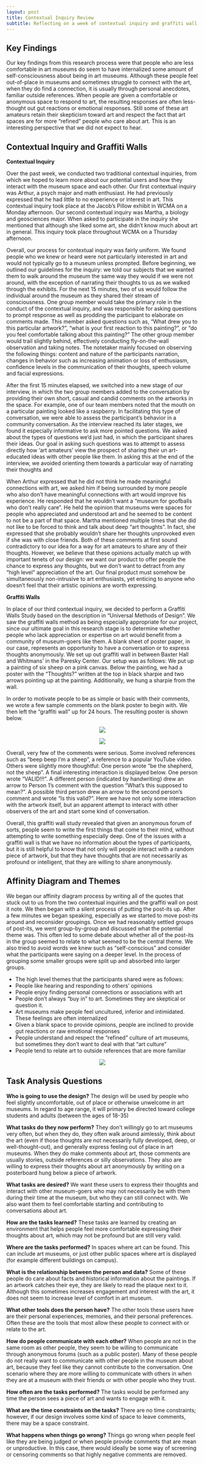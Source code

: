```yaml
---
layout: post
title: Contextual Inquiry Review
subtitle: Reflecting on a week of contextual inquiry and graffiti wall analysis
---
```


## Key Findings

Our key findings from this research process were that people who are less comfortable in art museums do seem to have internalized some amount of self-consciousness about being in art museums. Although these people feel out-of-place in museums and sometimes struggle to connect with the art, when they do find a connection, it is usually through personal anecdotes, familiar outside references. When people are given a comfortable or anonymous space to respond to art, the resulting responses are often less-thought out gut reactions or emotional responses. Still some of these art amateurs retain their skepticism toward art and respect the fact that art spaces are for more “refined” people who care about art. This is an interesting perspective that we did not expect to hear.


## Contextual Inquiry and Graffiti Walls

**Contextual Inquiry**

Over the past week, we conducted two traditional contextual inquiries, from which we hoped to learn more about our potential users and how they interact with the museum space and each other. Our first contextual inquiry was Arthur, a psych major and math enthusiast. He had previously expressed that he had little to no experience or interest in art. This contextual inquiry took place at the Jacob’s Pillow exhibit in WCMA on a Monday afternoon. Our second contextual inquiry was Martha, a biology and geosciences major. When asked to participate in the inquiry she mentioned that although she liked some art, she didn’t know much about art in general. This inquiry took place throughout WCMA on a Thursday afternoon.

Overall, our process for contextual inquiry was fairly uniform. We found people who we knew or heard were not particularly interested in art and would not typically go to a museum unless prompted. Before beginning, we outlined our guidelines for the inquiry: we told our subjects that we wanted them to walk around the museum the same way they would if we were not around, with the exception of narrating their thoughts to us as we walked through the exhibits. 
For the next 15 minutes, two of us would follow the individual around the museum as they shared their stream of consciousness. One group member would take the primary role in the conduct of the contextual inquiry, and was responsible for asking questions to prompt response as well as prodding the participant to elaborate on comments made. This member asked questions such as, “What drew you to this particular artwork?”, “what is your first reaction to this painting?”, or “do you feel comfortable talking about this painting?” The other group member would trail slightly behind, effectively conducting fly-on-the-wall observation and taking notes. The notetaker mainly focused on observing the following things: content and nature of the participants narration, changes in behavior such as increasing animation or loss of enthusiasm, confidence levels in the communication of their thoughts, speech volume and facial expressions. 

After the first 15 minutes elapsed, we switched into a new stage of our interview, in which the two group members added to the conversation by providing their own short, casual and candid comments on the artworks in the space. For example, one of our team members noted that the mouth on a particular painting looked like a raspberry. In facilitating this type of conversation, we were able to assess the participant’s behavior in a community conversation. As the interview reached its later stages, we found it especially informative to ask more pointed questions. We asked about the types of questions we’d just had, in which the participant shares their ideas. Our goal in asking such questions was to attempt to assess directly how ‘art amateurs’ view the prospect of sharing their un art-educated ideas with other people like them. In asking this at the end of the interview, we avoided orienting them towards a particular way of narrating their thoughts and 

When Arthur expressed that he did not think he made meaningful connections with art, we asked him if being surrounded by more people who also don’t have meaningful connections with art would improve his experience. He responded that he wouldn’t want a “museum for goofballs who don’t really care”. He held the opinion that museums were spaces for people who appreciated and understood art and he seemed to be content to not be a part of that space. Martha mentioned multiple times that she did not like to be forced to think and talk about deep “art thoughts”. In fact, she expressed that she probably wouldn’t share her thoughts unprovoked even if she was with close friends. Both of these comments at first sound contradictory to our idea for a way for art amateurs to share any of their thoughts. However, we believe that these opinions actually match up with important tenets of our design: we want our product to offer people the chance to express any thoughts, but we don’t want to detract from any “high level” appreciation of the art. Our final product must somehow be simultaneously non-intrusive to art enthusiasts, yet enticing to anyone who doesn’t feel that their artistic opinions are worth expressing.

**Graffiti Walls**

In place of our third contextual inquiry, we decided to perform a Graffiti Walls Study based on the description in “Universal Methods of Design”. We saw the graffiti walls method as being especially appropriate for our project, since our ultimate goal in this research stage is to determine whether people who lack appreciation or expertise on art would benefit from a community of museum-goers like them. A blank sheet of poster paper, in our case, represents an opportunity to have a conversation or to express thoughts anonymously. We set up out graffiti wall in between Baxter Hall and Whitmans’ in the Paresky Center. Our setup was as follows: We put up a painting of six sheep on a pink canvas. Below the painting, we had a poster with the “Thoughts?” written at the top in black sharpie and two arrows pointing up at the painting. Additionally, we hung a sharpie from the wall. 

In order to motivate people to be as simple or basic with their comments, we wrote a few sample comments on the blank poster to begin with. We then left the “graffiti wall” up for 24 hours. The resulting poster is shown below. 

<p align="center">
 <img src="https://image.ibb.co/gH8PEK/setup.jpg">
</p>


<p align="center">
 <img src="https://image.ibb.co/bMXHZK/poster.jpg">
</p>


Overall, very few of the comments were serious. Some involved references such as “beep beep I’m a sheep”, a reference to a popular YouTube video. Others were slightly more thoughtful: One person wrote “be the shepherd, not the sheep”. A final interesting interaction is displayed below. One person wrote “VALID!!!”. A different person (indicated by handwriting) drew an arrow to Person 1’s comment with the question “What’s this supposed to mean?”. A possible third person drew an arrow to the second person’s comment and wrote “Is this valid?”. Here we have not only some interaction with the artwork itself, but an apparent attempt to interact with other observers of the art and start some kind of conversation.

Overall, this graffiti wall study revealed that given an anonymous forum of sorts, people seem to write the first things that come to their mind, without attempting to write something especially deep. One of the issues with a graffiti wall is that we have no information about the types of participants, but it is still helpful to know that not only will people interact with a random piece of artwork, but that they have thoughts that are not necessarily as profound or intelligent, that they are willing to share anonymously.

## Affinity Diagram and Themes

We began our affinity diagram process by writing all of the quotes that stuck out to us from the two contextual inquiries and the graffiti wall on post it note. We then began with a silent process of putting the post-its up. After a few minutes we began speaking, especially as we started to move post-its around and reconsider groupings. Once we had reasonably settled groups of post-its, we went group-by-group and discussed what the potential theme was. This often led to some debate about whether all of the post-its in the group seemed to relate to what seemed to be the central theme. We also tried to avoid words we knew such as “self-conscious” and consider what the participants were saying on a deeper level. In the process of grouping some smaller groups were split up and absorbed into larger groups.

* The high level themes that the participants shared were as follows:
* People like hearing and responding to others’ opinions
* People enjoy finding personal connections or associations with art
* People don’t always “buy in” to art. Sometimes they are skeptical or question it.
* Art museums make people feel uncultured, inferior and intimidated. These feelings are often internalized
* Given a blank space to provide opinions, people are inclined to provide gut reactions or raw emotional responses
* People understand and respect the “refined” culture of art museums, but sometimes they don’t want to deal with that “art culture”
* People tend to relate art to outside references that are more familiar

<p align="center">
 <img src="https://image.ibb.co/iwqh1z/diagram.jpg">
</p>

## Task Analysis Questions

**Who is going to use the design?**
The design will be used by people who feel slightly uncomfortable, out of place or otherwise unwelcome in art museums. In regard to age range, it will primary be directed toward college students and adults (between the ages of 18-35)

**What tasks do they now perform?**
They don’t willingly go to art museums very often, but when they do, they often walk around aimlessly, think about the art (even if those thoughts are not necessarily fully developed, deep, or well-thought-out), and generally express feeling out of place in art museums. When they do make comments about art, those comments are usually stories, outside references or silly observations. They also are willing to express their thoughts about art anonymously by writing on a posterboard hung below a piece of artwork.

**What tasks are desired?**
We want these users to express their thoughts and interact with other museum-goers who may not necessarily be with them during their time at the museum, but who they can still connect with. We also want them to feel comfortable starting and contributing to conversations about art.

**How are the tasks learned?**
These tasks are learned by creating an environment that helps people feel more comfortable expressing their thoughts about art, which may not be profound but are still very valid. 

**Where are the tasks performed?**
In spaces where art can be found. This can include art museums, or just other public spaces where art is displayed (for example different buildings on campus).

**What is the relationship between the person and data?**
Some of these people do care about facts and historical information about the paintings. If an artwork catches their eye, they are likely to read the plaque next to it. Although this sometimes increases engagement and interest with the art, it does not seem to increase level of comfort in art museum.

**What other tools does the person have?**
The other tools these users have are their personal experiences, memories, and their personal preferences. Often these are the tools that most allow these people to connect with or relate to the art.

**How do people communicate with each other?**
When people are not in the same room as other people, they seem to be willing to communicate through anonymous forums (such as a public poster). Many of these people do not really want to communicate with other people in the museum about art, because they feel like they cannot contribute to the conversation. One scenario where they are more willing to communicate with others in when they are at a museum with their friends or with other people who they trust.

**How often are the tasks performed?**
The tasks would be performed any time the person sees a piece of art and wants to engage with it.

**What are the time constraints on the tasks?**
There are no time constraints; however, if our design involves some kind of space to leave comments, there may be a space constraint.

**What happens when things go wrong?**
Things go wrong when people feel like they are being judged or when people provide comments that are mean or unproductive. In this case, there would ideally be some way of screening or censoring comments so that highly negative comments are removed.

